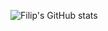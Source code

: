 ![Filip's GitHub stats](https://github-readme-stats.vercel.app/api?username=mucnjakf&count_private=true&show_icons=true&theme=tokyonight)
